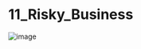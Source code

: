 # 11_Risky_Business

![image](https://user-images.githubusercontent.com/70820754/101272805-eb521780-374c-11eb-9df7-8b367f6fbdc7.png)

